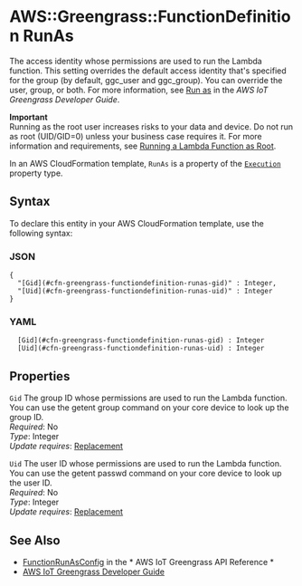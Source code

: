 # AWS::Greengrass::FunctionDefinition RunAs<a name="aws-properties-greengrass-functiondefinition-runas"></a>

<a name="aws-properties-greengrass-functiondefinition-runas-description"></a>The access identity whose permissions are used to run the Lambda function\. This setting overrides the default access identity that's specified for the group \(by default, ggc\_user and ggc\_group\)\. You can override the user, group, or both\. For more information, see [Run as](https://docs.aws.amazon.com/greengrass/latest/developerguide/lambda-group-config.html#lambda-access-identity.html) in the *AWS IoT Greengrass Developer Guide*\.

**Important**  
Running as the root user increases risks to your data and device\. Do not run as root \(UID/GID=0\) unless your business case requires it\. For more information and requirements, see [Running a Lambda Function as Root](https://docs.aws.amazon.com/greengrass/latest/developerguide/lambda-group-config.html#lambda-running-as-root)\. 

<a name="aws-properties-greengrass-functiondefinition-runas-inheritance"></a> In an AWS CloudFormation template, `RunAs` is a property of the [ `Execution` ](https://docs.aws.amazon.com/AWSCloudFormation/latest/UserGuide/aws-properties-greengrass-functiondefinition-execution.html) property type\.

## Syntax<a name="aws-properties-greengrass-functiondefinition-runas-syntax"></a>

To declare this entity in your AWS CloudFormation template, use the following syntax:

### JSON<a name="aws-properties-greengrass-functiondefinition-runas-syntax.json"></a>

```
{
  "[Gid](#cfn-greengrass-functiondefinition-runas-gid)" : Integer,
  "[Uid](#cfn-greengrass-functiondefinition-runas-uid)" : Integer
}
```

### YAML<a name="aws-properties-greengrass-functiondefinition-runas-syntax.yaml"></a>

```
﻿  [Gid](#cfn-greengrass-functiondefinition-runas-gid) : Integer
﻿  [Uid](#cfn-greengrass-functiondefinition-runas-uid) : Integer
```

## Properties<a name="aws-properties-greengrass-functiondefinition-runas-properties"></a>

`Gid`  <a name="cfn-greengrass-functiondefinition-runas-gid"></a>
The group ID whose permissions are used to run the Lambda function\. You can use the getent group command on your core device to look up the group ID\.  
*Required*: No  
*Type*: Integer  
*Update requires*: [Replacement](https://docs.aws.amazon.com/AWSCloudFormation/latest/UserGuide/using-cfn-updating-stacks-update-behaviors.html#update-replacement)

`Uid`  <a name="cfn-greengrass-functiondefinition-runas-uid"></a>
The user ID whose permissions are used to run the Lambda function\. You can use the getent passwd command on your core device to look up the user ID\.  
*Required*: No  
*Type*: Integer  
*Update requires*: [Replacement](https://docs.aws.amazon.com/AWSCloudFormation/latest/UserGuide/using-cfn-updating-stacks-update-behaviors.html#update-replacement)

## See Also<a name="aws-properties-greengrass-functiondefinition-runas--seealso"></a>
+  [FunctionRunAsConfig](https://docs.aws.amazon.com/greengrass/latest/apireference/definitions-functionrunasconfig.html) in the * AWS IoT Greengrass API Reference * 
+  [AWS IoT Greengrass Developer Guide](https://docs.aws.amazon.com/greengrass/latest/developerguide/) 